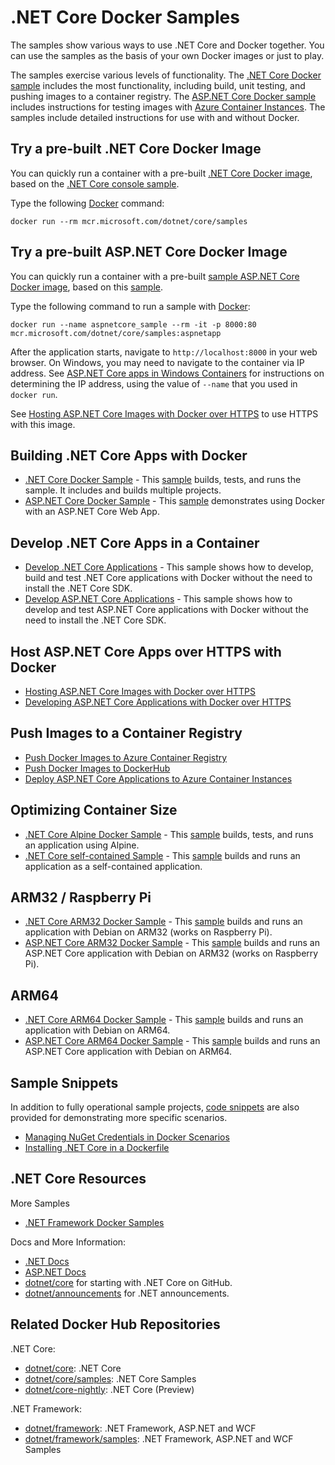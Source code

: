 # .NET Core Docker Samples

The samples show various ways to use .NET Core and Docker together. You can use the samples as the basis of your own Docker images or just to play.

The samples exercise various levels of functionality. The [.NET Core Docker sample](dotnetapp/README.md) includes the most functionality, including build, unit testing, and pushing images to a container registry. The [ASP.NET Core Docker sample](aspnetapp/README.md) includes instructions for testing images with [Azure Container Instances](https://azure.microsoft.com/services/container-instances/). The samples include detailed instructions for use with and without Docker.

## Try a pre-built .NET Core Docker Image

You can quickly run a container with a pre-built [.NET Core Docker image](https://hub.docker.com/_/microsoft-dotnet-core-samples/), based on the [.NET Core console sample](dotnetapp/README.md).

Type the following [Docker](https://www.docker.com/products/docker) command:

```console
docker run --rm mcr.microsoft.com/dotnet/core/samples
```

## Try a pre-built ASP.NET Core Docker Image

You can quickly run a container with a pre-built [sample ASP.NET Core Docker image](https://hub.docker.com/_/microsoft-dotnet-core-samples/), based on this [sample](aspnetapp/Dockerfile).

Type the following command to run a sample with [Docker](https://www.docker.com/products/docker):

```console
docker run --name aspnetcore_sample --rm -it -p 8000:80 mcr.microsoft.com/dotnet/core/samples:aspnetapp
```

After the application starts, navigate to `http://localhost:8000` in your web browser. On Windows, you may need to navigate to the container via IP address. See [ASP.NET Core apps in Windows Containers](aspnetapp/aspnetcore-docker-windows.md) for instructions on determining the IP address, using the value of `--name` that you used in `docker run`.

See [Hosting ASP.NET Core Images with Docker over HTTPS](aspnetapp/aspnetcore-docker-https.md) to use HTTPS with this image.

## Building .NET Core Apps with Docker

* [.NET Core Docker Sample](dotnetapp/README.md) - This [sample](dotnetapp/Dockerfile) builds, tests, and runs the sample. It includes and builds multiple projects.
* [ASP.NET Core Docker Sample](aspnetapp/README.md) - This [sample](aspnetapp/Dockerfile) demonstrates using Docker with an ASP.NET Core Web App.

## Develop .NET Core Apps in a Container

* [Develop .NET Core Applications](dotnetapp/dotnet-docker-dev-in-container.md) - This sample shows how to develop, build and test .NET Core applications with Docker without the need to install the .NET Core SDK.
* [Develop ASP.NET Core Applications](aspnetapp/aspnet-docker-dev-in-container.md) - This sample shows how to develop and test ASP.NET Core applications with Docker without the need to install the .NET Core SDK.

## Host ASP.NET Core Apps over HTTPS with Docker

* [Hosting ASP.NET Core Images with Docker over HTTPS](aspnetapp/aspnetcore-docker-https.md)
* [Developing ASP.NET Core Applications with Docker over HTTPS](aspnetapp/aspnetcore-docker-https-development.md)

## Push Images to a Container Registry

* [Push Docker Images to Azure Container Registry](dotnetapp/push-image-to-acr.md)
* [Push Docker Images to DockerHub](dotnetapp/push-image-to-dockerhub.md)
* [Deploy ASP.NET Core Applications to Azure Container Instances](aspnetapp/deploy-container-to-aci.md)

## Optimizing Container Size

* [.NET Core Alpine Docker Sample](dotnetapp/README.md) - This [sample](dotnetapp/Dockerfile.alpine-x64) builds, tests, and runs an application using Alpine.
* [.NET Core self-contained Sample](dotnetapp/dotnet-docker-selfcontained.md) - This [sample](dotnetapp/Dockerfile.debian-x64-selfcontained) builds and runs an application as a self-contained application.

## ARM32 / Raspberry Pi

* [.NET Core ARM32 Docker Sample](dotnetapp/dotnet-docker-arm32.md) - This [sample](dotnetapp/Dockerfile.debian-arm32-selfcontained) builds and runs an application with Debian on ARM32 (works on Raspberry Pi).
* [ASP.NET Core ARM32 Docker Sample](aspnetapp/aspnetcore-docker-arm32.md) - This [sample](aspnetapp/Dockerfile) builds and runs an ASP.NET Core application with Debian on ARM32 (works on Raspberry Pi).

## ARM64

* [.NET Core ARM64 Docker Sample](dotnetapp/dotnet-docker-arm64.md) - This [sample](dotnetapp/Dockerfile.debian-arm32-selfcontained) builds and runs an application with Debian on ARM64.
* [ASP.NET Core ARM64 Docker Sample](aspnetapp/aspnetcore-docker-arm64.md) - This [sample](aspnetapp/Dockerfile) builds and runs an ASP.NET Core application with Debian on ARM64.

## Sample Snippets

In addition to fully operational sample projects, [code snippets](snippets/) are also provided for demonstrating more specific scenarios.

* [Managing NuGet Credentials in Docker Scenarios](snippets/nuget-credentials.md)
* [Installing .NET Core in a Dockerfile](installing-dotnet.md)

## .NET Core Resources

More Samples

* [.NET Framework Docker Samples](https://github.com/microsoft/dotnet-framework-docker/blob/master/samples/README.md)

Docs and More Information:

* [.NET Docs](https://docs.microsoft.com/dotnet/)
* [ASP.NET Docs](https://docs.microsoft.com/aspnet/)
* [dotnet/core](https://github.com/dotnet/core) for starting with .NET Core on GitHub.
* [dotnet/announcements](https://github.com/dotnet/announcements/issues) for .NET announcements.

## Related Docker Hub Repositories

.NET Core:

* [dotnet/core](https://hub.docker.com/_/microsoft-dotnet-core/): .NET Core
* [dotnet/core/samples](https://hub.docker.com/_/microsoft-dotnet-core-samples/): .NET Core Samples
* [dotnet/core-nightly](https://hub.docker.com/_/microsoft-dotnet-core-nightly/): .NET Core (Preview)

.NET Framework:

* [dotnet/framework](https://hub.docker.com/_/microsoft-dotnet-framework/): .NET Framework, ASP.NET and WCF
* [dotnet/framework/samples](https://hub.docker.com/_/microsoft-dotnet-framework-samples/): .NET Framework, ASP.NET and WCF Samples
